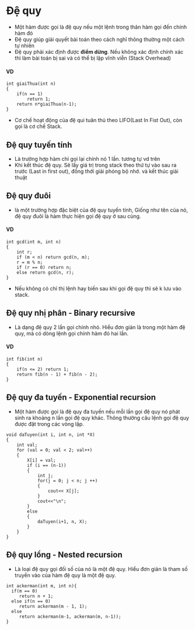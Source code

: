 # Đệ quy
 - Một hàm được gọi là đệ quy nếu một lệnh trong thân hàm gọi đến chính hàm đó
 - Đệ quy giúp giải quyết bài toán theo cách nghĩ thông thường một cách tự nhiên
 - Đệ quy phải xác định được **điểm dừng**. Nếu không xác định chính xác thì làm bài toán bị sai và có thể bị lặp vĩnh viễn (Stack Overhead)

#### VD
```
int giaiThua(int n)
{
    if(n == 1) 
        return 1;
    return n*giaiThua(n-1);
}
```

 - Cơ chế hoạt động của đệ qui tuân thủ theo LIFO(Last In Fist Out), còn gọi là cơ chế Stack.
 
## Đệ quy tuyến tính
 - Là trường hợp hàm chỉ gọi lại chính nó 1 lần. tương tự vd trên
 - Khi kết thúc đệ quy. Sẽ lấy giá trị trong stack theo thứ tự vào sau ra trước (Last in first out), đồng thới giải phóng bộ nhớ. và kết thúc giải thuật

## Đệ quy đuôi
 - là một trường hợp đặc biệt của đệ quy tuyến tính, Giống như tên của nó, đệ quy đuôi là hàm thực hiện gọi đệ quy ở sau cùng. 
 #### VD
 ```
 int gcd(int m, int n)
 {
     int r;
     if (m < n) return gcd(n, m);
     r = m % n;
     if (r == 0) return n;
     else return gcd(n, r);
 }
 ```
 - Nếu không có chỉ thị lệnh hay biến sau khi gọi đệ quy thì sẽ k lưu vào stack.

## Đệ quy nhị phân - Binary recursive
- Là dạng đệ quy 2 lần gọi chính nhó. Hiểu đơn giản là trong một hàm đệ quy, mà có dòng lệnh gọi chính hàm đó hai lần.
#### VD
```
int fib(int n)
{
    if(n <= 2) return 1;
    return fib(n - 1) + fib(n - 2);
}
```

## Đệ quy đa tuyến - Exponential recursion
 - Một hàm được gọi là đệ quy đa tuyến nếu mỗi lần gọi đệ quy nó phát sinh ra khoảng n lần gọi đệ quy khác. Thông thường câu lệnh gọi đệ quy được đặt trong các vòng lặp.

```
void daTuyen(int i, int n, int *X)
{
    int val;    
    for (val = 0; val < 2; val++)
    {
        X[i] = val;
        if (i == (n-1))      
        {
            int j;
            for(j = 0; j < n; j ++)     
            {
                cout<< X[j];
            }
            cout<<"\n";
        }
        else          
        {
            daTuyen(i+1, n, X); 
        }
    }
}
```

## Đệ quy lồng - Nested recursion
- Là loại đệ quy gọi đối số của nó là một đệ quy. Hiểu đơn giản là tham số truyền vào của hàm đệ quy là một đệ quy.
```
int ackerman(int m, int n){
  if(m == 0)
     return n + 1;
  else if(n == 0)
     return ackerman(m - 1, 1);
  else
     return ackerman(m-1, ackerman(m, n-1));
}
```
